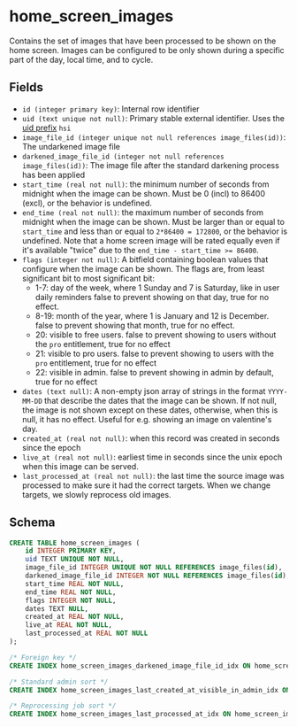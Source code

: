 # home_screen_images

Contains the set of images that have been processed to be shown on the home
screen. Images can be configured to be only shown during a specific part of
the day, local time, and to cycle.

## Fields

- `id (integer primary key)`: Internal row identifier
- `uid (text unique not null)`: Primary stable external identifier. Uses the
  [uid prefix](../uid_prefixes.md) `hsi`
- `image_file_id (integer unique not null references image_files(id))`: The undarkened image
  file
- `darkened_image_file_id (integer not null references image_files(id))`: The image file
  after the standard darkening process has been applied
- `start_time (real not null)`: the minimum number of seconds from midnight when the image
  can be shown. Must be 0 (incl) to 86400 (excl), or the behavior is undefined.
- `end_time (real not null)`: the maximum number of seconds from midnight when the image
  can be shown. Must be larger than or equal to `start_time` and less than or equal to
  `2*86400 = 172800`, or the behavior is undefined. Note that a home screen image will be
  rated equally even if it's available "twice" due to the `end_time - start_time >= 86400`.
- `flags (integer not null)`: A bitfield containing boolean values that configure when the
  image can be shown. The flags are, from least significant bit to most significant bit:
  - 1-7: day of the week, where 1 Sunday and 7 is Saturday, like in user daily reminders
    false to prevent showing on that day, true for no effect.
  - 8-19: month of the year, where 1 is January and 12 is December. false to prevent showing
    that month, true for no effect.
  - 20: visible to free users. false to prevent showing to users without the `pro` entitlement,
    true for no effect
  - 21: visible to pro users. false to prevent showing to users with the `pro` entitlement,
    true for no effect
  - 22: visible in admin. false to prevent showing in admin by default, true for no effect
- `dates (text null)`: A non-empty json array of strings in the format `YYYY-MM-DD` that describe
  the dates that the image can be shown. If not null, the image is not shown except on these
  dates, otherwise, when this is null, it has no effect. Useful for e.g. showing an image
  on valentine's day.
- `created_at (real not null)`: when this record was created in seconds since the epoch
- `live_at (real not null)`: earliest time in seconds since the unix epoch when this image
  can be served.
- `last_processed_at (real not null)`: the last time the source image was processed to make
  sure it had the correct targets. When we change targets, we slowly reprocess old images.

## Schema

```sql
CREATE TABLE home_screen_images (
    id INTEGER PRIMARY KEY,
    uid TEXT UNIQUE NOT NULL,
    image_file_id INTEGER UNIQUE NOT NULL REFERENCES image_files(id),
    darkened_image_file_id INTEGER NOT NULL REFERENCES image_files(id),
    start_time REAL NOT NULL,
    end_time REAL NOT NULL,
    flags INTEGER NOT NULL,
    dates TEXT NULL,
    created_at REAL NOT NULL,
    live_at REAL NOT NULL,
    last_processed_at REAL NOT NULL
);

/* Foreign key */
CREATE INDEX home_screen_images_darkened_image_file_id_idx ON home_screen_images(darkened_image_file_id);

/* Standard admin sort */
CREATE INDEX home_screen_images_last_created_at_visible_in_admin_idx ON home_screen_images(created_at, uid) WHERE (flags & 2097152) = 1;

/* Reprocessing job sort */
CREATE INDEX home_screen_images_last_processed_at_idx ON home_screen_images(last_processed_at);
```
